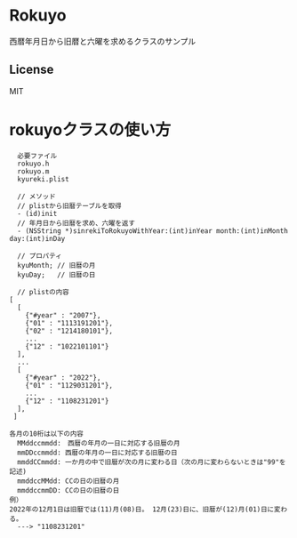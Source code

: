 # Rokuyo
西暦年月日から旧暦と六曜を求めるクラスのサンプル

## License
MIT

# rokuyoクラスの使い方
      必要ファイル
      rokuyo.h
      rokuyo.m
      kyureki.plist
      
      // メソッド
      // plistから旧暦テーブルを取得
      - (id)init
      // 年月日から旧暦を求め、六曜を返す
      - (NSString *)sinrekiToRokuyoWithYear:(int)inYear month:(int)inMonth day:(int)inDay
    
      // プロパティ
      kyuMonth;	// 旧暦の月
      kyuDay;	// 旧暦の日
 
      // plistの内容
    [
      [
        {"#year" : "2007"},
        {"01" : "1113191201"},
        {"02" : "1214180101"},
        ...
        {"12" : "1022101101"}
      ],
      ...
      [
        {"#year" : "2022"},
        {"01" : "1129031201"},
        ...
        {"12" : "1108231201"}
      ],
     ]
    
    各月の10桁は以下の内容
      MMddccmmdd:　西暦の年月の一日に対応する旧暦の月
      mmDDccmmdd: 西暦の年月の一日に対応する旧暦の日
      mmddCCmmdd: 一か月の中で旧暦が次の月に変わる日（次の月に変わらないときは"99"を記述)
      mmddccMMdd: CCの日の旧暦の月
      mmddccmmDD: CCの日の旧暦の日
    例）
    2022年の12月1日は旧暦では(11)月(08)日。 12月(23)日に、旧暦が(12)月(01)日に変わる。
      ---> "1108231201"
